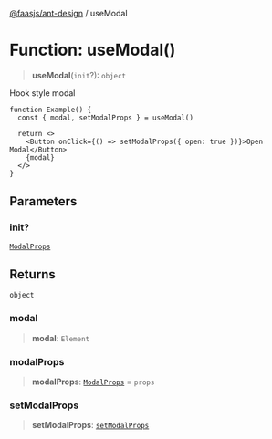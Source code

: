[@faasjs/ant-design](../README.md) / useModal

# Function: useModal()

> **useModal**(`init`?): `object`

Hook style modal

```tsx
function Example() {
  const { modal, setModalProps } = useModal()

  return <>
    <Button onClick={() => setModalProps({ open: true })}>Open Modal</Button>
    {modal}
  </>
}
```

## Parameters

### init?

[`ModalProps`](../interfaces/ModalProps.md)

## Returns

`object`

### modal

> **modal**: `Element`

### modalProps

> **modalProps**: [`ModalProps`](../interfaces/ModalProps.md) = `props`

### setModalProps

> **setModalProps**: [`setModalProps`](../type-aliases/setModalProps.md)
